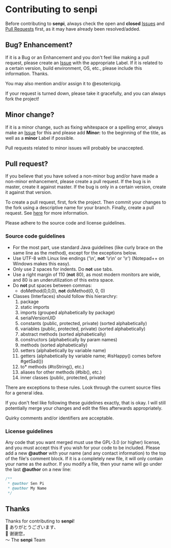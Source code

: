 # Contributing to senpi

Before contributing to **senpi**, always check the open and **closed** [Issues](https://github.com/esotericpig/senpi/issues) and [Pull Requests](https://github.com/esotericpig/senpi/pulls) first, as it may have already been resolved/added.

## Bug? Enhancement?

If it is a Bug or an Enhancement and you don't feel like making a pull request, please create an [Issue](https://github.com/esotericpig/senpi/issues) with the appropriate Label.  If it is related to a certain version, build environment, OS, etc., please include this information.  Thanks.

You may also mention and/or assign it to @esotericpig.

If your request is turned down, please take it gracefully, and you can always fork the project!

## Minor change?

If it is a minor change, such as fixing whitespace or a spelling error, always make an [Issue](https://github.com/esotericpig/senpi/issues) for this and please add **Minor:** to the beginning of the title, as well as a **minor** Label if possible.

Pull requests related to minor issues will probably be unaccepted.

## Pull request?

If you believe that you have solved a non-minor bug and/or have made a non-minor enhancement, please create a pull request.  If the bug is in master, create it against master.  If the bug is only in a certain version, create it against that version.

To create a pull request, first, fork the project.  Then commit your changes to the fork using a descriptive name for your branch.  Finally, create a pull request.  See [here](https://help.github.com/articles/creating-a-pull-request-from-a-fork/) for more information.

Please adhere to the source code and license guidelines.

### Source code guidelines
- For the most part, use standard Java guidelines (like curly brace on the same line as the method), except for the exceptions below.
- Use UTF-8 with Linux line endings ('\n', **not** '\r\n' or '\r') (Notepad++ on Windows makes this easy).
- Only use 2 spaces for indents.  Do **not** use tabs.
- Use a right margin of 110 (**not** 80), as most modern monitors are wide, and 80 is an underutilization of this extra space.
- Do **not** put spaces between commas:
  - doMethod(0,0,0), **not** doMethod(0, 0, 0)
- Classes (Interfaces) should follow this hierarchry:
  1. package
  1. static imports
  1. imports (grouped alphabetically by package)
  1. serialVersionUID
  1. constants (public, protected, private) (sorted alphabetically)
  1. variables (public, protected, private) (sorted alphabetically)
  1. abstract methods (sorted alphabetically)
  1. constructors (alphabetically by param names)
  1. methods (sorted alphabetically)
  1. setters (alphabetically by variable name)
  1. getters (alphabetically by variable name; #isHappy() comes before #getSad())
  1. to* methods (#toString(), etc.)
  1. aliases for other methods (#bib(), etc.)
  1. inner classes (public, protected, private)

There are exceptions to these rules.  Look through the current source files for a general idea.

If you don't feel like following these guidelines exactly, that is okay.  I will still potentially merge your changes and edit the files afterwards appropriately.

Quirky comments and/or identifiers are acceptable.

### License guidelines
Any code that you want merged must use the GPL-3.0 (or higher) license, and you must accept this if you wish for your code to be included.  Please add a new **@author** with your name (and any contact information) to the top of the file's comment block.  If it is a completely new file, it will only contain your name as the author.  If you modify a file, then your name will go under the last **@author** on a new line:

```Java
/**
 * @author Sen Pi
 * @author My Name
 */
```

## Thanks

Thanks for contributing to **senpi**!  
:bow: ありがとうございます、  
:bow: 谢谢您，  
〜 The **senpi** Team  

